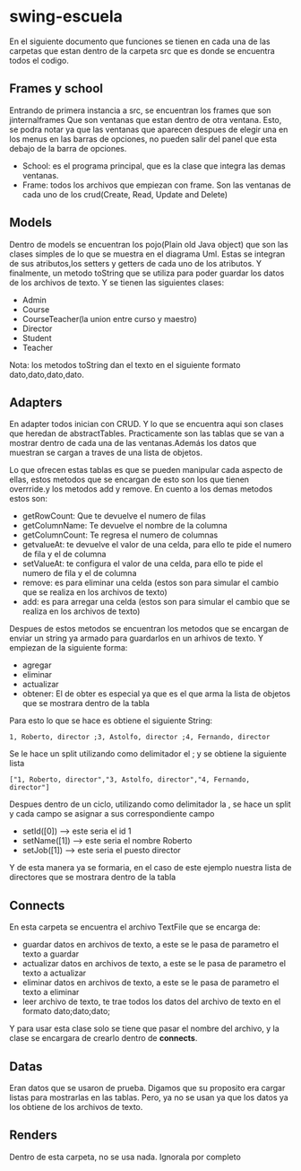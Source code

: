 # swing-escuela

En el siguiente documento que funciones se tienen en cada una de las carpetas que estan dentro de la carpeta
src que es donde se encuentra todos el codigo.

## Frames y school

Entrando de primera instancia a src, se encuentran los frames que son jinternalframes
Que son ventanas que estan dentro de otra ventana. Esto, se podra notar ya que las ventanas
que aparecen despues de elegir una en los menus en las barras de opciones, no pueden salir 
del panel que esta debajo de la barra de opciones.

* School: es el programa principal, que es la clase que integra las demas ventanas.
* Frame: todos los archivos que empiezan con frame. Son las ventanas de cada uno de los crud(Create, Read, Update and Delete)

## Models
<div class=text-justify> Dentro de models se encuentran los pojo(Plain old Java object) que son las clases simples de lo que se muestra en el diagrama Uml.
Estas se integran de sus atributos,los setters y getters de cada uno de los atributos. Y finalmente, un metodo toString que se 
utiliza para poder guardar los datos de los archivos de texto. Y se tienen las siguientes clases: </div>


* Admin
* Course
* CourseTeacher(la union entre curso y maestro)
* Director
* Student
* Teacher

Nota: los metodos toString dan el texto en el siguiente formato dato,dato,dato,dato.

## Adapters

En adapter todos inician con CRUD. Y lo que se encuentra aqui son clases que heredan de abstractTables. Practicamente son las tablas que se van
a mostrar dentro de cada una de las ventanas.Además los datos que muestran se cargan a traves de una lista de objetos. 

Lo que ofrecen estas tablas es que se pueden manipular cada aspecto de ellas, estos metodos que se encargan de esto son los que tienen overrride.y los metodos
add y remove. En cuento a los demas metodos estos son: 

* getRowCount: Que te devuelve el numero de filas
* getColumnName: Te devuelve el nombre de la columna
* getColumnCount: Te regresa el numero de columnas
* getvalueAt: te devuelve el valor de una celda, para ello te pide el numero de fila y el de columna 
* setValueAt: te configura el valor de una celda, para ello te pide el numero de fila y el de columna 
* remove: es para eliminar una celda (estos son para simular el cambio que se realiza en los archivos de texto)
* add: es para arregar una celda (estos son para simular el cambio que se realiza en los archivos de texto)

Despues de estos metodos se encuentran los metodos que se encargan de enviar un string ya armado para guardarlos en un arhivos de texto.
Y empiezan de la siguiente forma:

* agregar
* eliminar
* actualizar
* obtener: El de obter es especial ya que es el que arma la lista de objetos que se mostrara dentro de la tabla

Para esto lo que se hace es obtiene el siguiente String:

```1, Roberto, director ;3, Astolfo, director ;4, Fernando, director```

Se le hace un split utilizando como delimitador el ; y se obtiene la siguiente lista

```["1, Roberto, director","3, Astolfo, director","4, Fernando, director"]```

Despues dentro de un ciclo, utilizando como delimitador la , se hace un split y cada campo se asignar a sus correspondiente campo

* setId([0]) --> este seria el id 1
* setName([1]) --> este seria el nombre Roberto
* setJob([1]) --> este seria el puesto director

Y de esta manera ya se formaria, en el caso de este ejemplo nuestra lista de directores que se mostrara dentro de la tabla

## Connects

En esta carpeta se encuentra el archivo TextFile que se encarga de:

* guardar datos en archivos de texto, a este se le pasa de parametro el texto a guardar
* actualizar datos en archivos de texto, a este se le pasa de parametro el texto a actualizar
* eliminar datos en archivos de texto, a este se le pasa de parametro el texto a eliminar
* leer archivo de texto, te trae todos los datos del archivo de texto en el formato dato;dato;dato;

Y para usar esta clase solo se tiene que pasar el nombre del archivo, y la clase se encargara de crearlo dentro de **connects**.

## Datas

Eran datos que se usaron de prueba. Digamos que su proposito era cargar listas para mostrarlas en las tablas.
Pero, ya no se usan ya que los datos ya los obtiene de los archivos de texto.

## Renders

Dentro de esta carpeta, no se usa nada. Ignorala por completo


